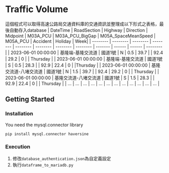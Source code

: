 # Traffic Volume
這個程式可以取得高速公路局交通資料庫的交通資訊並整理成以下形式之表格，最後自動存入database
| DateTime | RoadSection | Highway | Direction | Midpoint | M03A_PCU | M03A_PCU_BigGap | M05A_SpaceMeanSpeed | M05A_PCU | Accident | Holiday | Week|
| -------- | -------- | -------- | -------- | -------- | -------- | -------- | -------- | ------- | ------ | ------ | -------- |
| 2023-06-01 00:00:00 | 基隆端-基隆交流道 | 國道1號 | N | 0.5 | 39.7 |  | 92.4 | 29.2 | 0 |  | Thursday |
| 2023-06-01 00:00:00 | 基隆端-基隆交流道 | 國道1號 | S | 0.5 | 28.3 |  | 92.9 | 22.4 | 0 |  |Thursday |
| 2023-06-01 00:00:00 | 基隆交流道-八堵交流道 | 國道1號 | N | 1.5 | 39.7 |  | 92.4 | 29.2 | 0 |  | Thursday |
| 2023-06-01 00:00:00 | 基隆交流道-八堵交流道 | 國道1號 | S | 1.5 | 28.3 |  | 92.9 | 22.4 | 0 |  | Thursday | 
| ... | ... | ... | ... | ... | ... | ... | ... | ... | ... | ... | ... |

## Getting Started
### Installation

You need the mysql.connector library

```bash
pip install mysql.connector haversine
```

### Execution
1. 修改`database_authentication.json`為自定義設定
2. 執行`dataframe_to_mariadb.py`
